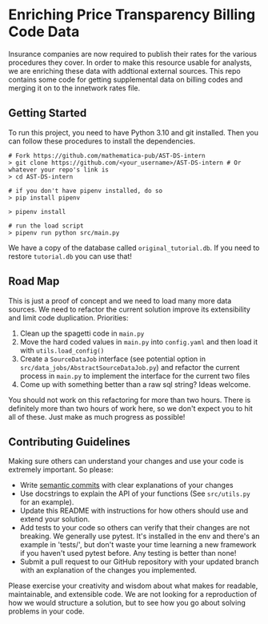# Enriching Price Transparency Billing Code Data

Insurance companies are now required to publish their rates for the various procedures they cover.
In order to make this resource usable for analysts, we are enriching these data with
addtional external sources. This repo contains some code for getting supplemental data on 
billing codes and merging it on to the innetwork rates file.

## Getting Started

To run this project, you need to have Python 3.10 and git installed. Then you can follow these procedures
to install the dependencies.
```
# Fork https://github.com/mathematica-pub/AST-DS-intern
> git clone https://github.com/<your_username>/AST-DS-intern # Or whatever your repo's link is
> cd AST-DS-intern

# if you don't have pipenv installed, do so
> pip install pipenv

> pipenv install

# run the load script
> pipenv run python src/main.py 
```

We have a copy of the database called `original_tutorial.db`. If you need to restore `tutorial.db` you can use that!


## Road Map

This is just a proof of concept and we need to load many more data sources. We need to refactor
the current solution improve its extensibility and limit code duplication. Priorities:

1. Clean up the spagetti code in `main.py`
2. Move the hard coded values in `main.py` into `config.yaml` and then load it with `utils.load_config()`
3. Create a `SourceDataJob` interface (see potential option in `src/data_jobs/AbstractSourceDataJob.py`) and
refactor the current process in `main.py` to implement the interface for the current two files
4. Come up with something better than a raw sql string? Ideas welcome.

You should not work on this refactoring for more than two hours. There is definitely more than 
two hours of work here, so we don't expect you to hit all of these. Just make as much progress as possible!

## Contributing Guidelines
Making sure others can understand your changes and use your code is extremely important. So please:
* Write [semantic commits](https://sparkbox.com/foundry/semantic_commit_messages) 
with clear explanations of your changes
* Use docstrings to explain the API of your functions (See `src/utils.py` for an example). 
* Update this README with instructions for how others should use and extend your solution.
* Add tests to your code so others can verify that their changes are not breaking. 
We generally use pytest. It's installed in the env and there's an example in 'tests/', but
don't waste your time learning a new framework if you haven't used pytest before. Any testing
is better than none!
* Submit a pull request to our GitHub repository with your updated branch with an explanation
of the changes you implemented.

Please exercise your creativity and wisdom about what makes for readable, maintainable, and 
extensible code. We are not looking for a reproduction of how we would structure a solution, 
but to see how you go about solving problems in your code. 
